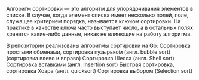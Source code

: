 Алгоритм сортировки — это алгоритм для упорядочивания элементов в списке. В случае, когда элемент списка имеет несколько полей, поле, служащее критерием порядка, называется ключом сортировки. На практике в качестве ключа часто выступает число, а в остальных полях хранятся какие-либо данные, никак не влияющие на работу алгоритма.

В репозитории реализованы алгоритмы сортировки на Go:
Сортировка простыми обменами, сортиро́вка пузырько́м (англ. bubble sort) (сортировка влево и вправо)
Сортировка Шелла (англ. Shell sort)
Сортировка вставками (англ. Insertion sort)
Быстрая сортировка, сортировка Хоара (англ. quicksort)
Сортировка выбором (Selection sort)
